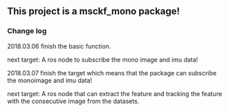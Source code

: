 ## This project is a msckf_mono package!

### Change log
2018.03.06 finish the basic function.

next target: A ros node to subscribe the mono image and imu data!

2018.03.07 finish the target which means that the package can subscribe the monoimage and imu data!

next target: A ros node that can extract the feature and tracking the feature with the consecutive image from the datasets.

